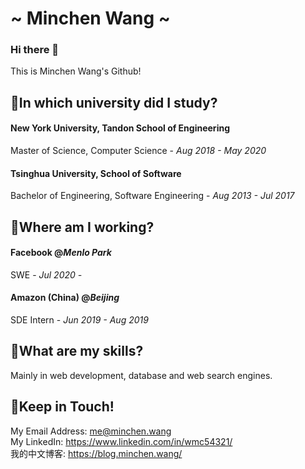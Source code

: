 # ~ Minchen Wang ~

### Hi there 👋

This is Minchen Wang's Github!

## 🧶In which university did I study?

#### New York University, Tandon School of Engineering
Master of Science, Computer Science - _Aug 2018 - May 2020_

#### Tsinghua University, School of Software
Bachelor of Engineering, Software Engineering - _Aug 2013 - Jul 2017_

## 🎨Where am I working?

#### Facebook @_Menlo Park_
SWE - _Jul 2020 -_

#### Amazon (China) @_Beijing_
SDE Intern - _Jun 2019 - Aug 2019_

## 🎯What are my skills?
Mainly in web development, database and web search engines.

## 👀Keep in Touch!

My Email Address: me@minchen.wang  
My LinkedIn: https://www.linkedin.com/in/wmc54321/  
我的中文博客: https://blog.minchen.wang/  

<!--
**wmc54321/wmc54321** is a ✨ _special_ ✨ repository because its `README.md` (this file) appears on your GitHub profile.

Here are some ideas to get you started:

- 🔭 I’m currently working on ...
- 🌱 I’m currently learning ...
- 👯 I’m looking to collaborate on ...
- 🤔 I’m looking for help with ...
- 💬 Ask me about ...
- 📫 How to reach me: ...
- 😄 Pronouns: ...
- ⚡ Fun fact: ...
-->
